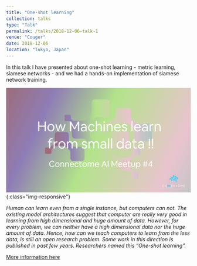 ```yaml
---
title: "One-shot learning"
collection: talks
type: "Talk"
permalink: /talks/2018-12-06-talk-1
venue: "Couger"
date: 2018-12-06
location: "Tokyo, Japan"
---
```


In this talk I have presented about one-shot learning - metric learning, siamese networks - and we had a hands-on implementation of siamese network training.

<!-- <embed src="https://alisher-ai.github.io/files/CV_Alisher_Abdulkhaev.pdf" type="application/pdf"/> -->

![One-shot learning](https://github.com/alisher-ai/alisher-ai.github.io/blob/master/files/2018-12-06-talk-1.png){:class="img-responsive"}


_Human can learn even from a single instance, but computers can not. The existing model architectures suggest that computer are really very good in learning from high dimensional and huge amount of data. However, for every problem, we can neither have a high dimensional data nor the huge amount of data. Hence, how can we teach computers to learn from the less data, is still an open research problem.
Some work in this direction is published in past few years. Researchers named this “One-shot learning”._

[More information here](https://www.meetup.com/Virtual-Human-Meetup/events/256265340/?_xtd=gqFyqTE4ODEyMDQyMqFwpmlwaG9uZQ&from=ref)
